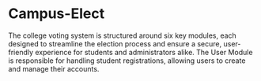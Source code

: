 # Campus-Elect
The college voting system is structured around six key modules, each designed to streamline the election process and ensure a secure, user-friendly experience for students and administrators alike. The User Module is responsible for handling student registrations, allowing users to create and manage their accounts. 
